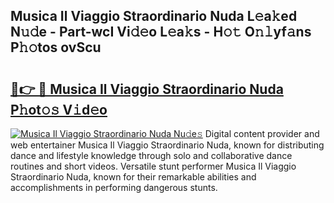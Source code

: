 ## Musica Il Viaggio Straordinario Nuda L𝚎a𝚔ed N𝚞𝚍e - Part-wcI Vi𝚍𝚎o L𝚎a𝚔s - H𝚘𝚝 O𝚗𝚕yf𝚊ns P𝚑𝚘tos ovScu

# <h2><a href="http://kfdere.oniu.top/?m=Musica+Il+Viaggio+Straordinario+Nuda">🔗👉 🔴 Musica Il Viaggio Straordinario Nuda P𝚑ot𝚘𝚜 V𝚒d𝚎o</a></h2>

[![Musica Il Viaggio Straordinario Nuda Nu𝚍e𝚜](https://i.imgur.com/0qMVB7G.gif)](http://kfdere.oniu.top/?m=Musica+Il+Viaggio+Straordinario+Nuda)
Digital content provider and web entertainer Musica Il Viaggio Straordinario Nuda, known for distributing dance and lifestyle knowledge through solo and collaborative dance routines and short videos. Versatile stunt performer Musica Il Viaggio Straordinario Nuda, known for their remarkable abilities and accomplishments in performing dangerous stunts.  
